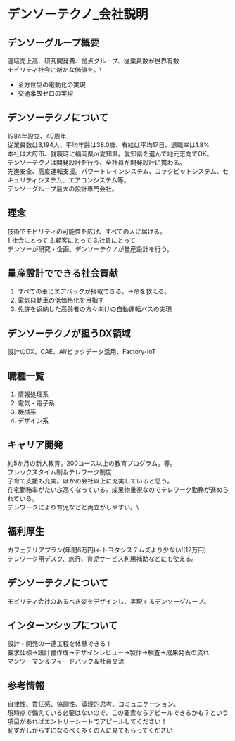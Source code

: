 # デンソーテクノ_会社説明
## デンソーグループ概要
連結売上高、研究開発費、拠点グループ、従業員数が世界有数\
モビリティ社会に新たな価値を。\
- 全方位型の電動化の実現
- 交通事故ゼロの実現
## デンソーテクノについて
1984年設立、40周年\
従業員数は3,194人、平均年齢は38.0歳、有給は平均17日、退職率は1.8%\
本社は大府市、就職時に福岡県or愛知県。愛知県を選んで地元志向でOK。\
デンソーテクノは開発設計を行う、全社員が開発設計に携わる。\
先進安全、高度運転支援。パワートレインシステム、コックピットシステム、セキュリティシステム、エアコンシステム等。\
デンソーグループ最大の設計専門会社。

## 理念
技術でモビリティの可能性を広げ、すべての人に届ける。\
1.社会にとって 2.顧客にとって 3.社員にとって\
デンソーが研究・企画。デンソーテクノが量産設計を行う。
## 量産設計でできる社会貢献
1. すべての車にエアバッグが搭載できる。→命を救える。
2. 電気自動車の低価格化を目指す
3. 免許を返納した高齢者の方々向けの自動運転バスの実現

## デンソーテクノが担うDX領域
設計のDX、CAE、AI/ビックデータ活用、Factory-IoT

## 職種一覧
1. 情報処理系
2. 電気・電子系
3. 機械系
4. デザイン系

## キャリア開発
約5か月の新人教育。200コース以上の教育プログラム。等。\
フレックスタイム制＆テレワーク制度\
子育て支援も充実。ほかの会社以上に充実していると思う。\
在宅勤務率がたいぶ高くなっている。成果物重視なのでテレワーク勤務が進められている。\
テレワークにより育児などと両立がしやすい。\

## 福利厚生
カフェテリアプラン(年間6万円)←トヨタシステムズより少ない!(12万円)\
テレワーク用デスク、旅行、育児サービス利用補助などにも使える。

## デンソーテクノについて
モビリティ会社のあるべき姿をデザインし、実現するデンソーグループ。

## インターンシップについて
設計・開発の一連工程を体験できる！\
要求仕様→設計書作成→デザインレビュー→製作→検査→成果発表の流れ\
マンツーマン＆フィードバック＆社員交流

## 参考情報
自律性、責任感、協調性、論理的思考、コミュニケーション。\
現時点で備えている必要はないので、この要素ならアピールできるかも？という項目があればエントリーシートでアピールしてください！\
恥ずかしがらずになるべく多くの人に見てもらってください